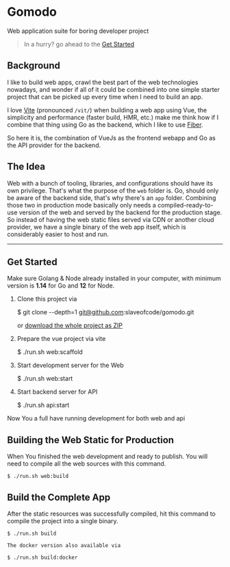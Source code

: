 # Gomodo

Web application suite for boring developer project

> In a hurry? go ahead to the [Get Started](https://github.com/slaveofcode/gomodo#Setup)


## Background

I like to build web apps, crawl the best part of the web technologies nowadays, and wonder if all of it
could be combined into one simple starter project that can be picked up every time when I need to build an app.

I love [Vite](https://vitejs.dev) (pronounced `/vit/`) when building a web app using Vue, the simplicity and performance (faster build, HMR, etc.) make me think how if I combine that thing using Go as the backend, which I like to use [Fiber](https://gofiber.io/).

So here it is, the combination of VueJs as the frontend webapp and Go as the API provider for the backend. 

## The Idea

Web with a bunch of tooling, libraries, and configurations should have its own privilege. That's what the purpose of the `web` folder is. Go, should only be aware of the backend side, that's why there's an `app` folder. Combining those two in production mode basically only needs a compiled-ready-to-use version of the web and served by the backend for the production stage. So instead of having the web static files served via CDN or another cloud provider, we have a single binary of the web app itself, which is considerably easier to host and run.

---

## Get Started

Make sure Golang & Node already installed in your computer, with minimum version is **1.14** for Go and **12** for Node. 

1. Clone this project via
    
    $ git clone --depth=1 git@github.com:slaveofcode/gomodo.git

    or [download the whole project as ZIP](https://github.com/slaveofcode/gomodo/archive/refs/heads/main.zip)

2. Prepare the vue project via vite
 
   $ ./run.sh web:scaffold

3. Start development server for the Web
   
    $ ./run.sh web:start

4. Start backend server for API

    $ ./run.sh api:start

Now You a full have running development for both web and api

## Building the Web Static for Production

When You finished the web development and ready to publish. You will need to compile all the web sources with this command.

    $ ./run.sh web:build

## Build the Complete App

After the static resources was successfully compiled, hit this command to compile the project into a single binary.

    $ ./run.sh build

    The docker version also available via

    $ ./run.sh build:docker